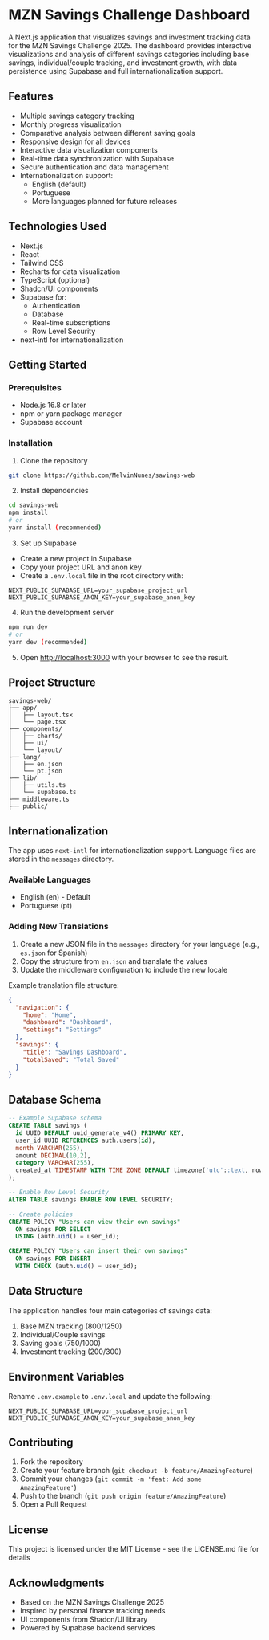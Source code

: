 # MZN Savings Challenge Dashboard

A Next.js application that visualizes savings and investment tracking data for the MZN Savings Challenge 2025. The dashboard provides interactive visualizations and analysis of different savings categories including base savings, individual/couple tracking, and investment growth, with data persistence using Supabase and full internationalization support.

## Features

- Multiple savings category tracking
- Monthly progress visualization
- Comparative analysis between different saving goals
- Responsive design for all devices
- Interactive data visualization components
- Real-time data synchronization with Supabase
- Secure authentication and data management
- Internationalization support:
  - English (default)
  - Portuguese
  - More languages planned for future releases

## Technologies Used

- Next.js
- React
- Tailwind CSS
- Recharts for data visualization
- TypeScript (optional)
- Shadcn/UI components
- Supabase for:
  - Authentication
  - Database
  - Real-time subscriptions
  - Row Level Security
- next-intl for internationalization

## Getting Started

### Prerequisites

- Node.js 16.8 or later
- npm or yarn package manager
- Supabase account

### Installation

1. Clone the repository

```bash
git clone https://github.com/MelvinNunes/savings-web
```

2. Install dependencies

```bash
cd savings-web
npm install
# or
yarn install (recommended)
```

3. Set up Supabase

- Create a new project in Supabase
- Copy your project URL and anon key
- Create a `.env.local` file in the root directory with:

```env
NEXT_PUBLIC_SUPABASE_URL=your_supabase_project_url
NEXT_PUBLIC_SUPABASE_ANON_KEY=your_supabase_anon_key
```

4. Run the development server

```bash
npm run dev
# or
yarn dev (recommended)
```

5. Open [http://localhost:3000](http://localhost:3000) with your browser to see the result.

## Project Structure

```
savings-web/
├── app/
│   ├── layout.tsx
│   └── page.tsx
├── components/
│   ├── charts/
│   ├── ui/
│   └── layout/
├── lang/
│   ├── en.json
│   └── pt.json
├── lib/
│   ├── utils.ts
│   └── supabase.ts
├── middleware.ts
├── public/
```

## Internationalization

The app uses `next-intl` for internationalization support. Language files are stored in the `messages` directory.

### Available Languages

- English (en) - Default
- Portuguese (pt)

### Adding New Translations

1. Create a new JSON file in the `messages` directory for your language (e.g., `es.json` for Spanish)
2. Copy the structure from `en.json` and translate the values
3. Update the middleware configuration to include the new locale

Example translation file structure:

```json
{
  "navigation": {
    "home": "Home",
    "dashboard": "Dashboard",
    "settings": "Settings"
  },
  "savings": {
    "title": "Savings Dashboard",
    "totalSaved": "Total Saved"
  }
}
```

## Database Schema

```sql
-- Example Supabase schema
CREATE TABLE savings (
  id UUID DEFAULT uuid_generate_v4() PRIMARY KEY,
  user_id UUID REFERENCES auth.users(id),
  month VARCHAR(255),
  amount DECIMAL(10,2),
  category VARCHAR(255),
  created_at TIMESTAMP WITH TIME ZONE DEFAULT timezone('utc'::text, now())
);

-- Enable Row Level Security
ALTER TABLE savings ENABLE ROW LEVEL SECURITY;

-- Create policies
CREATE POLICY "Users can view their own savings"
  ON savings FOR SELECT
  USING (auth.uid() = user_id);

CREATE POLICY "Users can insert their own savings"
  ON savings FOR INSERT
  WITH CHECK (auth.uid() = user_id);
```

## Data Structure

The application handles four main categories of savings data:

1. Base MZN tracking (800/1250)
2. Individual/Couple savings
3. Saving goals (750/1000)
4. Investment tracking (200/300)

## Environment Variables

Rename `.env.example` to `.env.local` and update the following:

```env
NEXT_PUBLIC_SUPABASE_URL=your_supabase_project_url
NEXT_PUBLIC_SUPABASE_ANON_KEY=your_supabase_anon_key
```

## Contributing

1. Fork the repository
2. Create your feature branch (`git checkout -b feature/AmazingFeature`)
3. Commit your changes (`git commit -m 'feat: Add some AmazingFeature'`)
4. Push to the branch (`git push origin feature/AmazingFeature`)
5. Open a Pull Request

## License

This project is licensed under the MIT License - see the LICENSE.md file for details

## Acknowledgments

- Based on the MZN Savings Challenge 2025
- Inspired by personal finance tracking needs
- UI components from Shadcn/UI library
- Powered by Supabase backend services
